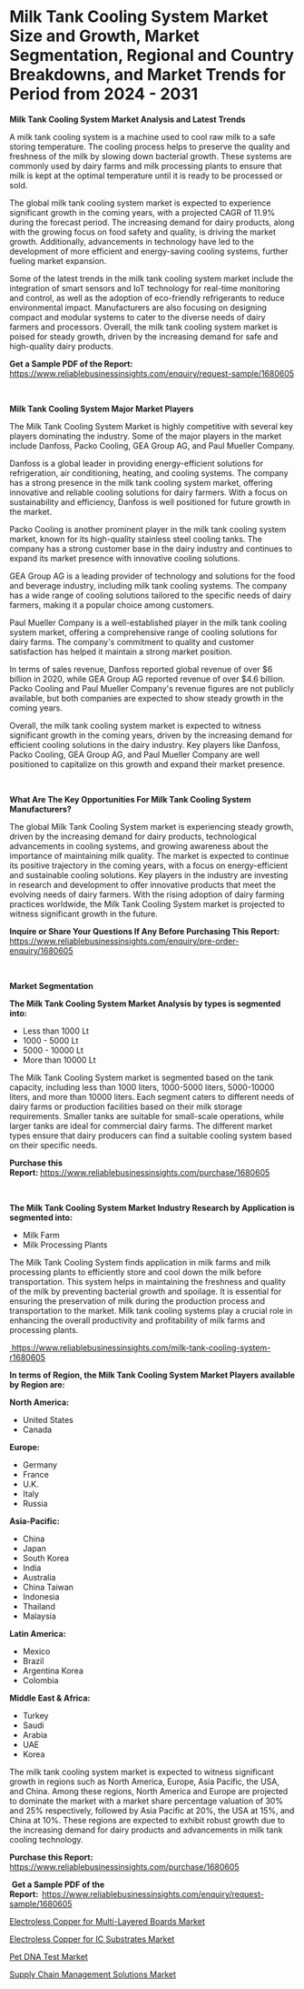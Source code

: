 <p><h1>Milk Tank Cooling System Market Size and Growth, Market Segmentation, Regional and Country Breakdowns, and Market Trends for Period from 2024 -  2031</h1></p><p><strong>Milk Tank Cooling System Market Analysis and Latest Trends</strong></p>
<p><p>A milk tank cooling system is a machine used to cool raw milk to a safe storing temperature. The cooling process helps to preserve the quality and freshness of the milk by slowing down bacterial growth. These systems are commonly used by dairy farms and milk processing plants to ensure that milk is kept at the optimal temperature until it is ready to be processed or sold.</p><p>The global milk tank cooling system market is expected to experience significant growth in the coming years, with a projected CAGR of 11.9% during the forecast period. The increasing demand for dairy products, along with the growing focus on food safety and quality, is driving the market growth. Additionally, advancements in technology have led to the development of more efficient and energy-saving cooling systems, further fueling market expansion.</p><p>Some of the latest trends in the milk tank cooling system market include the integration of smart sensors and IoT technology for real-time monitoring and control, as well as the adoption of eco-friendly refrigerants to reduce environmental impact. Manufacturers are also focusing on designing compact and modular systems to cater to the diverse needs of dairy farmers and processors. Overall, the milk tank cooling system market is poised for steady growth, driven by the increasing demand for safe and high-quality dairy products.</p></p>
<p><strong>Get a Sample PDF of the Report:&nbsp;</strong> <a href="https://www.reliablebusinessinsights.com/enquiry/request-sample/1680605">https://www.reliablebusinessinsights.com/enquiry/request-sample/1680605</a></p>
<p>&nbsp;</p>
<p><strong>Milk Tank Cooling System Major Market Players</strong></p>
<p><p>The Milk Tank Cooling System Market is highly competitive with several key players dominating the industry. Some of the major players in the market include Danfoss, Packo Cooling, GEA Group AG, and Paul Mueller Company.</p><p>Danfoss is a global leader in providing energy-efficient solutions for refrigeration, air conditioning, heating, and cooling systems. The company has a strong presence in the milk tank cooling system market, offering innovative and reliable cooling solutions for dairy farmers. With a focus on sustainability and efficiency, Danfoss is well positioned for future growth in the market.</p><p>Packo Cooling is another prominent player in the milk tank cooling system market, known for its high-quality stainless steel cooling tanks. The company has a strong customer base in the dairy industry and continues to expand its market presence with innovative cooling solutions.</p><p>GEA Group AG is a leading provider of technology and solutions for the food and beverage industry, including milk tank cooling systems. The company has a wide range of cooling solutions tailored to the specific needs of dairy farmers, making it a popular choice among customers.</p><p>Paul Mueller Company is a well-established player in the milk tank cooling system market, offering a comprehensive range of cooling solutions for dairy farms. The company's commitment to quality and customer satisfaction has helped it maintain a strong market position.</p><p>In terms of sales revenue, Danfoss reported global revenue of over $6 billion in 2020, while GEA Group AG reported revenue of over $4.6 billion. Packo Cooling and Paul Mueller Company's revenue figures are not publicly available, but both companies are expected to show steady growth in the coming years.</p><p>Overall, the milk tank cooling system market is expected to witness significant growth in the coming years, driven by the increasing demand for efficient cooling solutions in the dairy industry. Key players like Danfoss, Packo Cooling, GEA Group AG, and Paul Mueller Company are well positioned to capitalize on this growth and expand their market presence.</p></p>
<p>&nbsp;</p>
<p><strong>What Are The Key Opportunities For Milk Tank Cooling System Manufacturers?</strong></p>
<p><p>The global Milk Tank Cooling System market is experiencing steady growth, driven by the increasing demand for dairy products, technological advancements in cooling systems, and growing awareness about the importance of maintaining milk quality. The market is expected to continue its positive trajectory in the coming years, with a focus on energy-efficient and sustainable cooling solutions. Key players in the industry are investing in research and development to offer innovative products that meet the evolving needs of dairy farmers. With the rising adoption of dairy farming practices worldwide, the Milk Tank Cooling System market is projected to witness significant growth in the future.</p></p>
<p><strong>Inquire or Share Your Questions If Any Before Purchasing This Report:</strong> <a href="https://www.reliablebusinessinsights.com/enquiry/pre-order-enquiry/1680605">https://www.reliablebusinessinsights.com/enquiry/pre-order-enquiry/1680605</a></p>
<p>&nbsp;</p>
<p><strong>Market Segmentation</strong></p>
<p><strong>The Milk Tank Cooling System Market Analysis by types is segmented into:</strong></p>
<p><ul><li>Less than 1000 Lt</li><li>1000 - 5000 Lt</li><li>5000 - 10000 Lt</li><li>More than 10000 Lt</li></ul></p>
<p><p>The Milk Tank Cooling System market is segmented based on the tank capacity, including less than 1000 liters, 1000-5000 liters, 5000-10000 liters, and more than 10000 liters. Each segment caters to different needs of dairy farms or production facilities based on their milk storage requirements. Smaller tanks are suitable for small-scale operations, while larger tanks are ideal for commercial dairy farms. The different market types ensure that dairy producers can find a suitable cooling system based on their specific needs.</p></p>
<p><strong>Purchase this Report:&nbsp;</strong><a href="https://www.reliablebusinessinsights.com/purchase/1680605">https://www.reliablebusinessinsights.com/purchase/1680605</a></p>
<p>&nbsp;</p>
<p><strong>The Milk Tank Cooling System Market Industry Research by Application is segmented into:</strong></p>
<p><ul><li>Milk Farm</li><li>Milk Processing Plants</li></ul></p>
<p><p>The Milk Tank Cooling System finds application in milk farms and milk processing plants to efficiently store and cool down the milk before transportation. This system helps in maintaining the freshness and quality of the milk by preventing bacterial growth and spoilage. It is essential for ensuring the preservation of milk during the production process and transportation to the market. Milk tank cooling systems play a crucial role in enhancing the overall productivity and profitability of milk farms and processing plants.</p></p>
<p><a href="https://www.reliablebusinessinsights.com/milk-tank-cooling-system-r1680605">&nbsp;https://www.reliablebusinessinsights.com/milk-tank-cooling-system-r1680605</a></p>
<p><strong>In terms of Region, the Milk Tank Cooling System Market Players available by Region are:</strong></p>
<p>
    <p> <strong> North America: </strong>
        <ul>
            <li>United States</li>
            <li>Canada</li>
        </ul>
        </p> 
    <p> <strong> Europe: </strong>
        <ul>
            <li>Germany</li>
            <li>France</li>
            <li>U.K.</li>
            <li>Italy</li>
            <li>Russia</li>
        </ul>
        </p> 
    <p> <strong> Asia-Pacific: </strong>
        <ul>
            <li>China</li>
            <li>Japan</li>
            <li>South Korea</li>
            <li>India</li>
            <li>Australia</li>
            <li>China Taiwan</li>
            <li>Indonesia</li>
            <li>Thailand</li>
            <li>Malaysia</li>
        </ul>
        </p> 
    <p> <strong> Latin America: </strong>
        <ul>
            <li>Mexico</li>
            <li>Brazil</li>
            <li>Argentina Korea</li>
            <li>Colombia</li>
        </ul>
        </p> 
    <p> <strong> Middle East & Africa: </strong>
        <ul>
            <li>Turkey</li>
            <li>Saudi</li>
            <li>Arabia</li>
            <li>UAE</li>
            <li>Korea</li>
        </ul>
    </p>
    </p>
<p><p>The milk tank cooling system market is expected to witness significant growth in regions such as North America, Europe, Asia Pacific, the USA, and China. Among these regions, North America and Europe are projected to dominate the market with a market share percentage valuation of 30% and 25% respectively, followed by Asia Pacific at 20%, the USA at 15%, and China at 10%. These regions are expected to exhibit robust growth due to the increasing demand for dairy products and advancements in milk tank cooling technology.</p></p>
<p><strong>Purchase this Report: </strong><a href="https://www.reliablebusinessinsights.com/purchase/1680605">https://www.reliablebusinessinsights.com/purchase/1680605</a></p>
<p>&nbsp;<strong>Get a Sample PDF of the Report:&nbsp;&nbsp;</strong><a href="https://www.reliablebusinessinsights.com/enquiry/request-sample/1680605">https://www.reliablebusinessinsights.com/enquiry/request-sample/1680605</a></p>
<p><strong></strong></p>
<p><p><a href="https://github.com/graysonwolfe1913/Market-Research-Report-List-1/blob/main/electroless-copper-for-multi-layered-boards-market.md">Electroless Copper for Multi-Layered Boards Market</a></p><p><a href="https://github.com/obertPattersbG/Market-Research-Report-List-1/blob/main/electroless-copper-for-ic-substrates-market.md">Electroless Copper for IC Substrates Market</a></p><p><a href="https://www.linkedin.com/pulse/global-pet-dna-test-market-share-growth-opportunities-size-8gmye">Pet DNA Test Market</a></p><p><a href="https://www.linkedin.com/pulse/analyzing-supply-chain-management-solutions-market-dynamics-n82ve">Supply Chain Management Solutions Market</a></p></p>